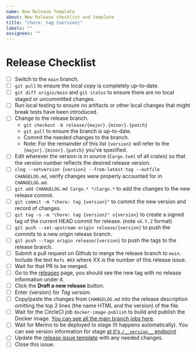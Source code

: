 ```yaml
---
name: New Release Template
about: New Release checklist and template
title: "chore: tag {version}"
labels: ""
assignees: ""
---
```


# Release Checklist

- [ ] Switch to the `main` branch.
- [ ] `git pull` to ensure the local copy is completely up-to-date.
- [ ] `git diff origin/main` and `git status` to ensure there are no local
      staged or uncommitted changes.
- [ ] Run local testing to ensure no artifacts or other local changes that might
      break tests have been introduced.
- [ ] Change to the release branch.
  - `git checkout -b release/{major}.{minor}.{patch}`
  - `git pull` to ensure the branch is up-to-date.
  - Commit the needed changes to the branch.
  - Note: For the remainder of this list `{version}` will refer to the
    `{major}.{minor}.{patch}` you've specified.
- [ ] Edit wherever the version is in source (`Cargo.toml` of all crates) so
      that the version number reflects the desired release version.
- [ ] `clog --setversion {version} --from-latest-tag --outfile CHANGELOG.md`, verify changes were
      properly accounted for in `CHANGELOG.md`.
- [ ] `git add CHANGELOG.md Cargo.* */Cargo.*` to add the changes to the new
      release commit.
- [ ] `git commit -m "chore: tag {version}"` to commit the new version and
      record of changes.
- [ ] `git tag -s -m "chore: tag {version}" v{version}` to create a signed tag
      of the current HEAD commit for release. (note `vX.Y.Z` format)
- [ ] `git push --set-upstream origin release/{version}` to push the
      commits to a new origin release branch.
- [ ] `git push --tags origin release/{version}` to push the tags to the
      release branch.
- [ ] Submit a pull request on Github to merge the release branch to `main`.
      Include the text `Refs #XX` where XX is the number of this release issue.
- [ ] Wait for that PR to be merged.
- [ ] Go to the [releases](https://github.com/mozilla-services/merino/releases)
      page, you should see the new tag with no release information under it.
- [ ] Click the **Draft a new release** button.
- [ ] Enter {version} for _Tag version_.
- [ ] Copy/paste the changes from `CHANGELOG.md` into the release description
      omitting the top 2 lines (the name HTML and the version) of the file.
- [ ] Wait for the CircleCI job `docker-image-publish` to build and publish the
      Docker image. [You can see all the main branch jobs here][circle-ci-main].
- [ ] Wait for Merino to be deployed to stage (It happens automatically). You
      can see version information for stage [at it's `/__version__`
      endpoint][merino-stage-version]
- [ ] Update the [release issue template][] with any needed changes.
- [ ] Close this issue.

[release issue template]:
  https://github.com/mozilla-services/merino/blob/main/.github/ISSUE_TEMPLATE/release-template.md
[circle-ci-main]:
  https://app.circleci.com/pipelines/github/mozilla-services/merino?branch=main
[merino-stage-version]:
  https://stage.merino.nonprod.cloudops.mozgcp.net/__version__
